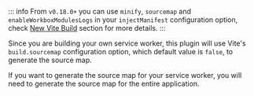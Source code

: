 ::: info
From `v0.18.0+` you can use `minify`, `sourcemap` and `enableWorkboxModulesLogs` in your `injectManifest` configuration option, check [New Vite Build](/guide/change-log#new-vite-build) section for more details.
:::

Since you are building your own service worker, this plugin will use Vite's `build.sourcemap` configuration option, which default value is `false`, to generate the source map.

If you want to generate the source map for your service worker, you will need to generate the source map for the entire application.
